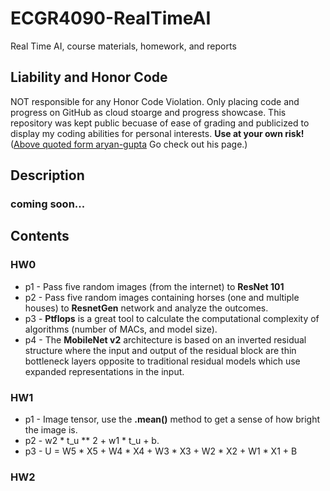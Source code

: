 # ECGR4090-RealTimeAI
Real Time AI, course materials, homework, and reports

## Liability and Honor Code
NOT responsible for any Honor Code Violation. Only placing code and progress on GitHub as cloud stoarge and progress showcase. This repository was kept public becuase of ease of grading and publicized to display my coding abilities for personal interests. 
**__Use at your own risk!__** 
([Above quoted form aryan-gupta](https://github.com/aryan-gupta) Go check out his page.)

## Description
### coming soon...


## Contents
### HW0 
- p1 - Pass five random images (from the internet) to **ResNet 101**
- p2 - Pass five random images containing horses (one and multiple houses) to **ResnetGen** network and analyze the outcomes.
- p3 - **Ptflops** is a great tool to calculate the computational complexity of algorithms (number of MACs, and model size).
- p4 - The **MobileNet v2** architecture is based on an inverted residual structure where the input and output of the residual block are thin bottleneck layers opposite to traditional residual models which use expanded representations in the input. 

### HW1
- p1 - Image tensor, use the **.mean()** method to get a sense of how bright the image is.
- p2 - w2 * t_u ** 2 + w1 * t_u + b.
- p3 - U = W5 * X5 + W4 * X4 + W3 * X3 + W2 * X2 + W1 * X1 + B

### HW2

